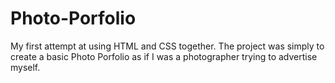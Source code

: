 # Photo-Porfolio
My first attempt at using HTML and CSS together. 
The project was simply to create a basic Photo Porfolio as if I was a photographer trying to advertise myself. 
